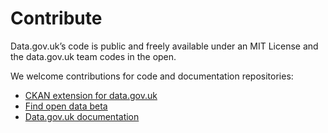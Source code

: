 # Contribute

Data.gov.uk’s code is public and freely available under an MIT License and the data.gov.uk  team codes in the open.

We welcome contributions for code and documentation repositories:

* [CKAN extension for data.gov.uk](https://github.com/alphagov/ckanext-datagovuk/)
* [Find open data beta](https://github.com/alphagov/datagovuk_find)
* [Data.gov.uk documentation](https://github.com/alphagov/datagovuk-tech-docs) 
